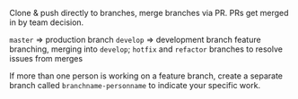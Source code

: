 Clone & push directly to branches, merge branches via PR. PRs get merged in by team decision.

`master` => production branch
`develop` => development branch
feature branching, merging into `develop`; `hotfix` and `refactor` branches to resolve issues from merges

If more than one person is working on a feature branch, create a separate branch called `branchname-personname` to indicate your specific work.

